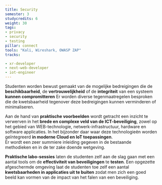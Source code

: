 ```yaml
---
title: Security
semester: 3
studycredits: 6
weight: 30
tags:
- privacy
- security
- testing
pillar: connect
tools: "Kali, Wireshark, OWASP ZAP"
tracks:

- xr-developer
- next-web-developer
- iot-engineer
---
```

Studenten worden bewust gemaakt van de mogelijke bedreigingen die de **beschikbaarheid**, de **vertrouwelijkheid** of de **integriteit** van een systeem **kunnen compromitteren**
Er worden diverse tegenmaatregelen besproken die de kwetsbaarheid tegenover deze bedreigingen kunnen verminderen of minimaliseren.

Aan de hand van **praktische voorbeelden** wordt getracht een inzicht te verwerven in het **brede en complexe veld van de ICT-beveiliging**, zowel op het gebied van WEB-technologie, netwerk-infrastructuur, hardware en software applicaties. In het bijzonder daar waar deze technologieën worden geïntegreerd **in moderne Cloud en IoT toepassingen**.  
Er wordt een zeer summiere inleiding gegeven in de bestaande methodieken en in de ter zake doende wetgeving.

**Praktische labo-sessies** laten de studenten zelf aan de slag gaan met een aantal tools om de **effectiviteit van beveiligingen** te **testen**. Een opgezette afgeschermde omgeving laat de studenten toe zelf een aantal **kwetsbaarheden in applicaties uit te buiten** zodat men zich een goed beeld kan vormen van de impact van het falen van een beveiliging.